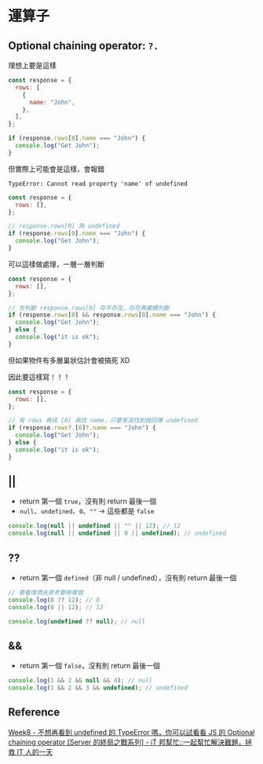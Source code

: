 # 運算子

## Optional chaining operator: `?.`

理想上要是這樣

```jsx
const response = {
  rows: [
    {
      name: "John",
    },
  ],
};

if (response.rows[0].name === "John") {
  console.log("Get John");
}
```

但實際上可能會是這樣，會報錯

`TypeError: Cannot read property 'name' of undefined`

```jsx
const response = {
  rows: [],
};

// response.rows[0] 為 undefined
if (response.rows[0].name === "John") {
  console.log("Get John");
}
```

可以這樣做處理，一層一層判斷

```jsx
const response = {
  rows: [],
};

// 先判斷 response.rows[0] 存不存在，存在再繼續判斷
if (response.rows[0] && response.rows[0].name === "John") {
  console.log("Get John");
} else {
  console.log("it is ok");
}
```

但如果物件有多層巢狀估計會被搞死 XD

因此要這樣寫！！！

```jsx
const response = {
  rows: [],
};

// 有 rows 再找 [0] 再找 name，只要有沒找到就回傳 undefined
if (response.rows?.[0]?.name === "John") {
  console.log("Get John");
} else {
  console.log("it is ok");
}
```

## ||

- return 第一個 `true`，沒有則 return 最後一個
- `null`、`undefined`、`0`、`""` → 這些都是 `false`

```jsx
console.log(null || undefined || "" || 12); // 12
console.log(null || undefined || 0 || undefined); // undefined
```

## ??

- return 第一個 `defined`（非 null / undefined），沒有則 return 最後一個

```jsx
// 要看情境去思考要用哪個
console.log(0 ?? 12); // 0
console.log(0 || 12); // 12

console.log(undefined ?? null); // null
```

## &&

- return 第一個 `false`，沒有則 return 最後一個

```jsx
console.log(1 && 2 && null && 4); // null
console.log(1 && 2 && 3 && undefined); // undefined
```

## Reference

[Week8 - 不想再看到 undefined 的 TypeError 嗎，你可以試看看 JS 的 Optional chaining operator [Server 的終局之戰系列] - iT 邦幫忙::一起幫忙解決難題，拯救 IT 人的一天](https://ithelp.ithome.com.tw/articles/10230756)
